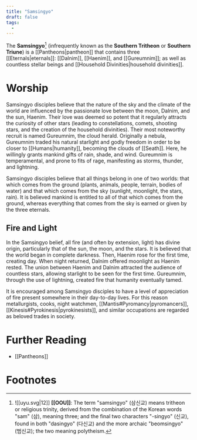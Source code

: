 ```yaml
---
title: "Samsingyo"
draft: false
tags:
  - 
---
```


The **Samsingyo**[^sam] (infrequently known as the **Southern Tritheon** or **Southern Triune**) is a [[Pantheons|pantheon]] that contains three [[Eternals|eternals]]: [[Dalnim]], [[Haenim]], and [[Gureumnim]]; as well as countless stellar beings and [[Household Divinities|household divinities]]. 

# Worship
Samsingyo disciples believe that the nature of the sky and the climate of the world are influenced by the passionate love between the moon, Dalnim, and the sun, Haenim. Their love was deemed so potent that it regularly attracts the curiosity of other stars (leading to constellations, comets, shooting stars, and the creation of the household divinities). Their most noteworthy recruit is named Gureumnim, the cloud herald. Originally a nebula, Gureumnim traded his natural starlight and godly freedom in order to be closer to [[Humans|humanity]], becoming the clouds of [[Seath]]. Here, he willingly grants mankind gifts of rain, shade, and wind. Gureumnim is temperamental, and prone to fits of rage, manifesting as storms, thunder, and lightning. 

Samsingyo disciples believe that all things belong in one of two worlds: that which comes from the ground (plants, animals, people, terrain, bodies of water) and that which comes from the sky (sunlight, moonlight, the stars, rain). It is believed mankind is entitled to all of that which comes from the ground, whereas everything that comes from the sky is earned or given by the three eternals.

## Fire and Light
In the Samsingyo belief, all fire (and often by extension, light) has divine origin, particularly that of the sun, the moon, and the stars. It is believed that the world began in complete darkness. Then, Haenim rose for the first time, creating day. When night returned, Dalnim offered moonlight as Haenim rested. The union between Haenim and Dalnim attracted the audience of countless stars, allowing starlight to be seen for the first time. Gureumnim, through the use of lightning, created fire that humanity eventually tamed.

It is encouraged among Samsingyo disciples to have a level of appreciation of fire present somewhere in their day-to-day lives. For this reason metallurgists, cooks, night watchmen, [[Mantis#Pyromancy|pyromancers]], [[Kinesis#Pyrokinesis|pyrokinesists]], and similar occupations are regarded as beloved trades in society.

# Further Reading
- [[Pantheons]]

# Footnotes
[^sam]:![[uyu.svg|12]] **[[OOU]]**: The term "samsingyo" (삼신교) means tritheon or religious trinity, derived from the combination of the Korean words "sam" (삼), meaning three; and the final two characters "-singyo" (신교), found in both "dasingyo" (다신교) and the more archaic "beomsingyo" (범신교); the two meaning polytheism.